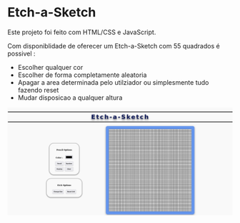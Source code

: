 # Etch-a-Sketch

Este projeto foi feito com HTML/CSS e JavaScript.

Com disponiblidade de oferecer um Etch-a-Sketch com 55 quadrados é possivel : 
- Escolher qualquer cor 
- Escolher de forma completamente aleatoria
- Apagar a area determinada pelo utilziador ou simplesmente tudo fazendo reset
- Mudar disposicao a qualquer altura

![shot_proj](shot_proj.png)
